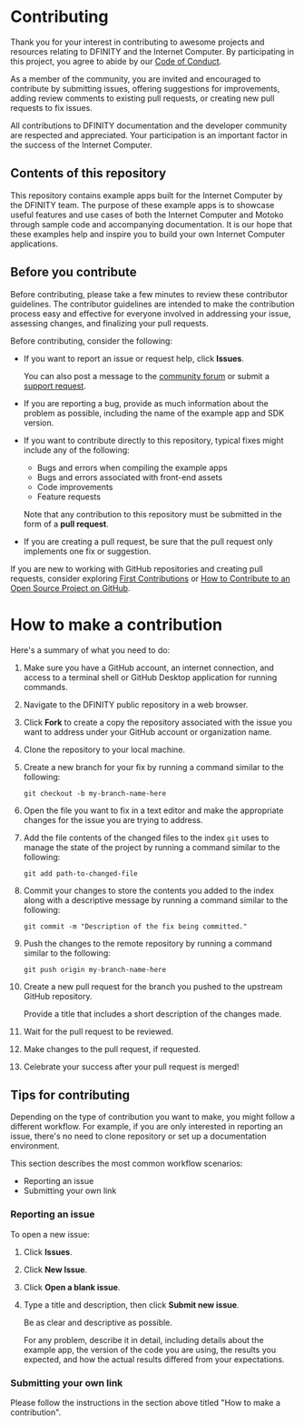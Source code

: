 # Contributing

Thank you for your interest in contributing to awesome projects and resources relating to DFINITY and the Internet Computer.
By participating in this project, you agree to abide by our [Code of Conduct](./CODE_OF_CONDUCT.md).

As a member of the community, you are invited and encouraged to contribute by submitting issues, offering suggestions for improvements, adding review comments to existing pull requests, or creating new pull requests to fix issues.

All contributions to DFINITY documentation and the developer community are respected and appreciated.
Your participation is an important factor in the success of the Internet Computer.

## Contents of this repository

This repository contains example apps built for the Internet Computer by the DFINITY team. The purpose of these example apps is to showcase useful features and use cases of both the Internet Computer and Motoko through sample code and accompanying documentation. It is our hope that these examples help and inspire you to build your own Internet Computer applications.

## Before you contribute

Before contributing, please take a few minutes to review these contributor guidelines.
The contributor guidelines are intended to make the contribution process easy and effective for everyone involved in addressing your issue, assessing changes, and finalizing your pull requests.

Before contributing, consider the following:

- If you want to report an issue or request help, click **Issues**.

    You can also post a message to the [community forum](https://forum.dfinity.org/) or submit a [support request](mailto://support@dfinity.org).

- If you are reporting a bug, provide as much information about the problem
as possible, including the name of the example app and SDK version.

- If you want to contribute directly to this repository, typical fixes might include any of the following:

    - Bugs and errors when compiling the example apps
    - Bugs and errors associated with front-end assets
    - Code improvements
    - Feature requests

    Note that any contribution to this repository must be submitted in the form of a **pull request**.

- If you are creating a pull request, be sure that the pull request only implements one fix or suggestion.

If you are new to working with GitHub repositories and creating pull requests, consider exploring [First Contributions](https://github.com/firstcontributions/first-contributions) or [How to Contribute to an Open Source Project on GitHub](https://egghead.io/courses/how-to-contribute-to-an-open-source-project-on-github).

# How to make a contribution

Here's a summary of what you need to do:

1. Make sure you have a GitHub account, an internet connection, and access to a terminal shell or GitHub Desktop application for running commands.

1. Navigate to the DFINITY public repository in a web browser.

1. Click **Fork** to create a copy the repository associated with the issue you want to address under your GitHub account or organization name.

1. Clone the repository to your local machine.

1. Create a new branch for your fix by running a command similar to the following:

    ```
    git checkout -b my-branch-name-here
    ```

1. Open the file you want to fix in a text editor and make the appropriate changes for the issue you are trying to address.

1. Add the file contents of the changed files to the index `git` uses to manage the state of the project by running a command similar to the following:

    ```
    git add path-to-changed-file
    ```
1. Commit your changes to store the contents you added to the index along with a descriptive message by running a command similar to the following:

    ```
    git commit -m "Description of the fix being committed."
    ```

1. Push the changes to the remote repository by running a command similar to the following:

    ```
    git push origin my-branch-name-here
    ```

1. Create a new pull request for the branch you pushed to the upstream GitHub repository.

    Provide a title that includes a short description of the changes made.

1. Wait for the pull request to be reviewed.

1. Make changes to the pull request, if requested.

1. Celebrate your success after your pull request is merged!

## Tips for contributing

Depending on the type of contribution you want to make, you might follow a different workflow.
For example, if you are only interested in reporting an issue, there's no need to clone repository or set up a documentation environment.

This section describes the most common workflow scenarios:

- Reporting an issue
- Submitting your own link

### Reporting an issue

To open a new issue:

1. Click **Issues**.

1. Click **New Issue**.

1. Click **Open a blank issue**.

1. Type a title and description, then click **Submit new issue**.

    Be as clear and descriptive as possible.

    For any problem, describe it in detail, including details about the example app, the version of the code you are using, the results you expected, and how the actual results differed from your expectations.

### Submitting your own link

Please follow the instructions in the section above titled "How to make a contribution".
